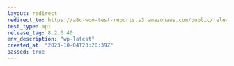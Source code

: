 ```yaml
---
layout: redirect
redirect_to: https://a8c-woo-test-reports.s3.amazonaws.com/public/release/8.2.0.40/wp-latest/api/index.html
test_type: api
release_tag: 8.2.0.40
env_description: "wp-latest"
created_at: "2023-10-04T23:20:39Z"
passed: true
---
```

